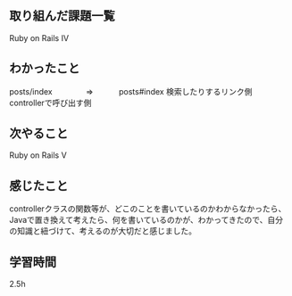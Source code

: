  ##  取り組んだ課題一覧
Ruby on Rails Ⅳ

 ##  わかったこと
posts/index 　　　　=>　　 　posts#index
検索したりするリンク側　　controllerで呼び出す側　

 ##  次やること
Ruby on Rails Ⅴ

 ##  感じたこと
controllerクラスの関数等が、どこのことを書いているのかわからなかったら、Javaで置き換えて考えたら、何を書いているのかが、わかってきたので、自分の知識と紐づけて、考えるのが大切だと感じました。
 ##  学習時間
2.5h

